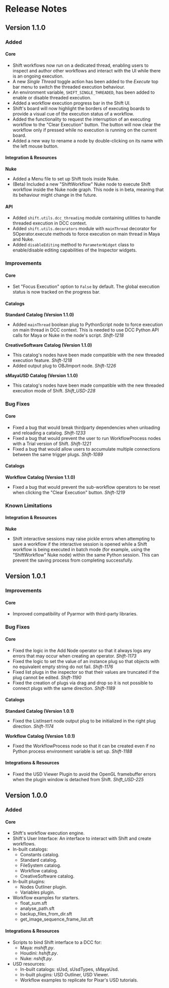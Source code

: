# Release Notes

## Version 1.1.0

### Added

#### Core

- Shift workflows now run on a dedicated thread, enabling users to inspect and author other workflows and interact with the UI while there is an ongoing execution.
- A new *Single Thread* toggle action has been added to the *Execute* top bar menu to switch the threaded execution behaviour.
- An environment variable, `SHIFT_SINGLE_THREADED`, has been added to enable or disable threaded execution.
- Added a workflow execution progress bar in the Shift UI.
- Shift's board will now highlight the borders of executing boards to provide a visual cue of the execution status of a workflow.
- Added the functionality to request the interruption of an executing workflow to the "Clear Execution" button. The button will now clear the workflow only if pressed while no execution is running on the current board.
- Added a new way to rename a node by double-clicking on its name with the left mouse button.

#### Integration & Resources

**Nuke**
- Added a Menu file to set up Shift tools inside Nuke.
- (Beta) Included a new "ShiftWorkflow" Nuke node to execute Shift workflow inside the Nuke node graph. This node is in beta, meaning that its behaviour might change in the future.

#### API

- Added `shift.utils.dcc_threading` module containing utilities to handle threaded execution in DCC context.
- Added `shift.utils.decorators` module with `mainThread` decorator for SOperator.execute methods to force execution on main thread in Maya and Nuke.
- Added `disableEditing` method to `ParameterWidget` class to enable/disable editing capabilities of the Inspector widgets.

### Improvements

#### Core

- Set "Focus Execution" option to `False` by default. The global execution status is now tracked on the progress bar. 

#### Catalogs

**Standard Catalog (Version 1.1.0)**
- Added `mainThread` boolean plug to PythonScript node to force execution on main thread in DCC context. This is needed to use DCC Python API calls for Maya or Nuke in the node's script. *Shift-1218*

**CreativeSoftware Catalog (Version 1.1.0)**
- This catalog's nodes have been made compatible with the new threaded execution feature. *Shift-1218*
- Added output plug to OBJImport node. *Shift-1226*

**sMayaUSD Catalog (Version 1.1.0)**
- This catalog's nodes have been made compatible with the new threaded execution mode of Shift. *Shift_USD-228*

### Bug Fixes

#### Core

- Fixed a bug that would break thirdparty dependencies when unloading and reloading a catalog. *Shift-1233*
- Fixed a bug that would prevent the user to run WorkflowProcess nodes with a Trial version of Shift. *Shift-1221*
- Fixed a bug that would allow users to accumulate multiple connections between the same trigger plugs. *Shift-1089*

#### Catalogs

**Workflow Catalog (Version 1.1.0)**
- Fixed a bug that would prevent the sub-workflow operators to be reset when clicking the "Clear Execution" button. *Shift-1219*

### Known Limitations

#### Integration & Resources

**Nuke**
- Shift interactive sessions may raise pickle errors when attempting to save a workflow if the interactive session is opened while a Shift workflow is being executed in batch mode (for example, using the "ShiftWorkflow" Nuke node) within the same Python session. This can prevent the saving process from completing successfully.


## Version 1.0.1

### Improvements 

#### Core

- Improved compatibility of Pyarmor with third-party libraries.

### Bug Fixes

#### Core

- Fixed the logic in the Add Node operator so that it always logs any errors that may occur when creating an operator. *Shift-1173*
- Fixed the logic to set the value of an instance plug so that objects with no equivalent empty string do not fail. *Shift-1176*
- Fixed list plugs in the inspector so that their values are truncated if the plug cannot be edited. *Shift-1190*
- Fixed the creation of plugs via drag and drop so it is not possible to connect plugs with the same direction. *Shift-1189*

#### Catalogs

**Standard Catalog (Version 1.0.1)**
- Fixed the ListInsert node output plug to be initialized in the right plug direction. *Shift-1174*

**Workflow Catalog (Version 1.0.1)**
- Fixed the WorkflowProcess node so that it can be created even if no Python process environment variable is set up. *Shift-1188*

#### Integrations & Resources

- Fixed the USD Viewer Plugin to avoid the OpenGL framebuffer errors when the plugin window is detached from Shift. *Shift_USD-225*


## Version 1.0.0

### Added

#### Core

- Shift's workflow execution engine.
- Shift's User Interface: An interface to interact with Shift and create workflows.
- In-built catalogs:
    - Constants catalog.
    - Standard catalog.
    - FileSystem catalog.
    - Workflow catalog.
    - CreativeSoftware catalog.
- In-built plugins:
    - Nodes Outliner plugin.
    - Variables plugin.
- Workflow examples for starters.
    - float_sum.sft
    - analyse_path.sft
    - backup_files_from_dir.sft
    - get_image_sequence_frame_list.sft

#### Integrations & Resources

- Scripts to bind Shift interface to a DCC for:
    - Maya: *mshift.py*.
    - Houdini: *hshift.py*.
    - Nuke: *nshift.py*.
- USD resources:
    - In-built catalogs: sUsd, sUsdTypes, sMayaUsd.
    - In-built plugins: USD Outliner, USD Viewer.
    - Workflow examples to replicate for Pixar's USD tutorials.
